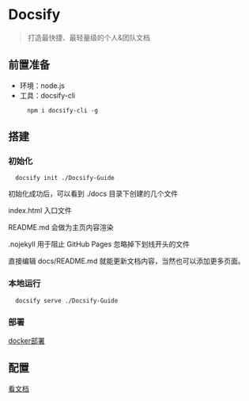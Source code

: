 # Docsify
> 打造最快捷、最轻量级的个人&团队文档

## 前置准备
  - 环境：node.js
  - 工具：docsify-cli 
    ```node
      npm i docsify-cli -g 
    ```
## 搭建
### 初始化
  ```
    docsify init ./Docsify-Guide
  ```

  初始化成功后，可以看到 ./docs 目录下创建的几个文件

  index.html 入口文件

  README.md 会做为主页内容渲染

  .nojekyll 用于阻止 GitHub Pages 忽略掉下划线开头的文件

  直接编辑 docs/README.md 就能更新文档内容，当然也可以添加更多页面。

### 本地运行
  ```
    docsify serve ./Docsify-Guide   
  ```

### 部署
  [docker部署](https://developer.aliyun.com/article/1266542)


## 配置
  [看文档](https://docsify.js.org/#/)